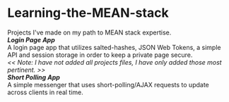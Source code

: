 # Learning-the-MEAN-stack
Projects I've made on my path to MEAN stack expertise. <br/>
***Login Page App*** <br/>
A login page app that utilizes salted-hashes, JSON Web Tokens, a simple API and session storage in order to keep a private page secure. <br/>
*<< Note: I have not added all projects files, I have only added those most pertinent. >>* <br/>
***Short Polling App*** <br/>
A simple messenger that uses short-polling/AJAX requests to update across clients in real time. 
